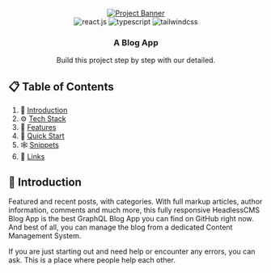 <div align="center">
  <br />
    <a href="https://react-blog-dev.vercel.app" target="_blank">
      <img src="https://i.ibb.co/SwhRrtj/react-blog.png" alt="Project Banner" border="0">
    </a>
  <br />

  <div>
    <img src="https://img.shields.io/badge/-React_JS-black?style=for-the-badge&logoColor=white&logo=react&color=61DAFB" alt="react.js" />
    <img src="https://img.shields.io/badge/-TypeScript-black?style=for-the-badge&logoColor=white&logo=typescript&color=3178C6" alt="typescript" />
    <img src="https://img.shields.io/badge/-Tailwind_CSS-black?style=for-the-badge&logoColor=white&logo=tailwindcss&color=06B6D4" alt="tailwindcss" />
  </div>

  <h3 align="center">A Blog App</h3>

   <div align="center">
     Build this project step by step with our detailed.
    </div>
</div>

## 📋 <a name="table">Table of Contents</a>

1. 🤖 [Introduction](#introduction)
2. ⚙️ [Tech Stack](#tech-stack)
3. 🔋 [Features](#features)
4. 🤸 [Quick Start](#quick-start)
5. 🕸️ [Snippets](#snippets)
6. 🔗 [Links](#links)

## <a name="introduction">🤖 Introduction</a>

Featured and recent posts, with categories. With full markup articles, author information, comments and much more, this fully responsive HeadlessCMS Blog App is the best GraphQL Blog App you can find on GitHub right now. And best of all, you can manage the blog from a dedicated Content Management System.

If you are just starting out and need help or encounter any errors, you can ask. This is a place where people help each other.


